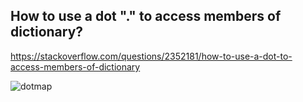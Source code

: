  
## How to use a dot "." to access members of dictionary?

https://stackoverflow.com/questions/2352181/how-to-use-a-dot-to-access-members-of-dictionary

![dotmap](https://github.com/mohammadhoseinazaddel/utils/blob/main/statics/dotmap.png)
